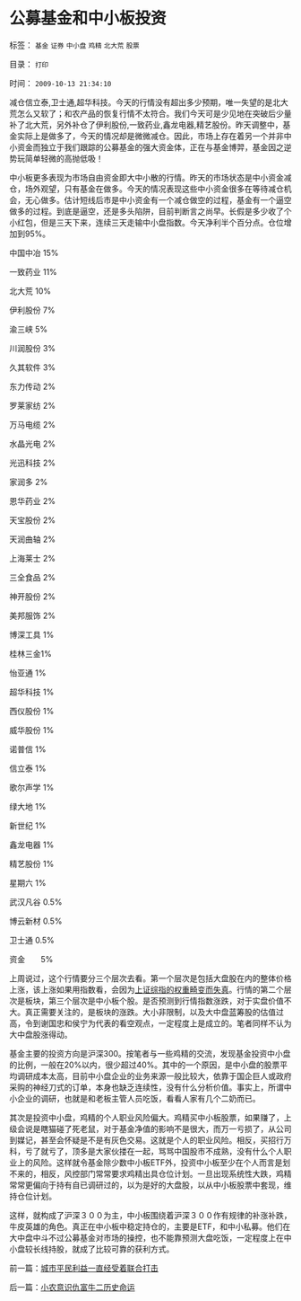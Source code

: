 # 公募基金和中小板投资

标签： `基金` `证券` `中小盘` `鸡精` `北大荒` `股票` 

目录： `打印`

时间： `2009-10-13 21:34:10`

减仓信立泰,卫士通,超华科技。今天的行情没有超出多少预期，唯一失望的是北大荒怎么又软了；和农产品的恢复行情不太符合。我们今天可是少见地在突破后少量补了北大荒，另外补仓了伊利股份,一致药业,鑫龙电器,精艺股份。昨天调整中，基金实际上是做多了，今天的情况却是微微减仓。因此，市场上存在着另一个并非中小资金而独立于我们跟踪的公募基金的强大资金体，正在与基金博羿，基金因之逆势玩简单轻微的高抛低吸！

中小板更多表现为市场自由资金即大中小散的行情。昨天的市场状态是中小资金减仓，场外观望，只有基金在做多。今天的情况表现这些中小资金很多在等待减仓机会，无心做多。估计短线后市是中小资金有一个减仓做空的过程，基金有一个逼空做多的过程。到底是逼空，还是多头陷阱，目前判断言之尚早。长假是多少收了个小红包，但是三天下来，连续三天走输中小盘指数。今天净利半个百分点。仓位增加到95%。

中国中冶 15%

一致药业 11%

北大荒 10%

伊利股份 7%

渝三峡 5%

川润股份 3%

久其软件 3%

东力传动 2%

罗莱家纺 2%

万马电缆 2%

水晶光电 2%

光迅科技 2%

家润多 2%

恩华药业 2%

天宝股份 2%

天润曲轴 2%

上海莱士 2%

三全食品 2%

神开股份 2%

美邦服饰 2%

博深工具 1%

桂林三金1%

怡亚通 1%

超华科技 1%

西仪股份 1%

威华股份 1%

诺普信 1%

信立泰 1%

歌尔声学 1%

绿大地 1%

新世纪 1%

鑫龙电器 1%

精艺股份 1%

星期六 1%

武汉凡谷 0.5%

博云新材 0.5%

卫士通 0.5%

资金　　5%

上周说过，这个行情要分三个层次去看。第一个层次是包括大盘股在内的整体价格上涨，该上涨如果用指数看，会因为[上证综指的权重畸变而失真](../../../2008/1/21/上证综合指数，forget&nbsp;it!.md)。行情的第二个层次是板块，第三个层次是中小板个股。是否预测到行情指数涨跌，对于实盘价值不大。真正需要关注的，是板块的涨跌。大小非限制，以及大中盘蓝筹股的估值过高，令到谢国忠和侯宁为代表的看空观点，一定程度上是成立的。笔者同样不认为大中盘股涨得动。

基金主要的投资方向是沪深300。按笔者与一些鸡精的交流，发现基金投资中小盘的比例，一般在20%以内，很少超过40%。其中的一个原因，是中小盘的股票平均调研成本太高，目前中小盘企业的业务来源一般比较大，依靠于国企巨人或政府采购的神经刀式的订单，本身也缺乏连续性，没有什么分析价值。事实上，所谓中小企业的调研，也就是和老板主管人员吃饭，看看人家有几个二奶而已。

其次是投资中小盘，鸡精的个人职业风险偏大。鸡精买中小板股票，如果赚了，上级会说是瞎猫碰了死老鼠，对于基金净值的影响不是很大，而万一亏损了，从公司到媒记，甚至会怀疑是不是有灰色交易。这就是个人的职业风险。相反，买招行万科，亏了就亏了，顶多是大家伙搂在一起，骂骂中国股市不成熟，没有什么个人职业上的风险。这样就令基金除少数中小板ETF外，投资中小板至少在个人而言是划不来的，相反，风控部门常常要求鸡精出具仓位计划。一旦出现系统性大跌，鸡精常常更偏向于持有自已调研过的，以为是好的大盘股，以从中小板股票中套现，维持仓位计划。

这样，就构成了沪深３００为主，中小板围绕着沪深３００作有规律的补涨补跌，牛皮英雄的角色。真正在中小板中稳定持仓的，主要是ETF，和中小私募。他们在大中盘中斗不过公募基金对市场的操控，也不能靠预测大盘吃饭，一定程度上在中小盘较长线持股，就成了比较可靠的获利方式。



前一篇：[城市平民利益一直经受着联合打击](../../../2009/10/13/城市平民利益一直经受着联合打击.md)

后一篇：[小农意识仇富牛二历史命运](../../../2009/10/13/小农意识仇富牛二历史命运.md)
